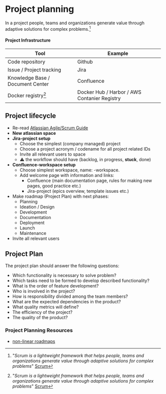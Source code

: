 # Project planning

In a project people, teams and organizations generate value through
adaptive solutions for complex problems.[^1]

#### Project Infrastructure

| Tool | Example |
|----|----|
| Code repository | Github |
| Issue / Project tracking | Jira |
| Knowledge Base / Document Center | Confluence |w
| Docker registry[^1] | Docker Hub / Harbor / AWS Contanier Registry |


## Project lifecycle

* Re-read [Atlassian Agile/Scrum Guide](https://www.atlassian.com/agile/scrum)
* **New atlassian space**
* **Jira-project setup**
  * Choose the simplest (company managed) project
  * Choose a project acronym / codename for all project related IDs
  * Invite all relevant users to space
  * ⚠️ the workflow should have (backlog, in progress, **stuck**, done)
* **Confluence-workspace setup**
  * Choose simplest workspace, name: _<jira-name>_-workspace.
  * Add welcome page with information and links:
    * Confluence (main documentation page, rules for making new pages, good practice etc.)
    * Jira-project (epics overview, template issues etc.)
* Make roadmap (Project Plan) with next phases:
  * Planning
  * Ideation / Design
  * Development
  * Documentation
  * Deployment
  * Launch
  * Maintenance
* Invite all relevant users

## Project Plan

The project plan should answer the following questions:

* Which functionality is necessary to solve problem?
* Which tasks need to be formed to develop described functionality?
* What is the order of feature development?
* Who is involved in the project?
* How is responsibility divided among the team members?
* What are the expected dependencies in the product?
* What quality metrics will define?
* The efficiency of the project?
* The quality of the product?

### Project Planning Resources
* [non-linear roadmaps](https://productcrunch.substack.com/p/escaping-the-roadmap-trap)


[^1]: "_Scrum is a lightweight framework that helps people, teams and organizations generate value through
  adaptive solutions for complex problems_" [Scrum](https://scrumguides.org/docs/scrumguide/v2020/2020-Scrum-Guide-US.pdf)
